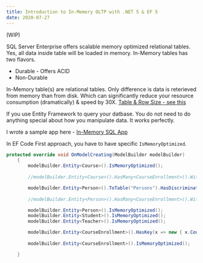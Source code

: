 ```yaml
---
title: Introduction to In-Memory OLTP with .NET 5 & EF 5 
date: 2020-07-27
---
```

(WIP)

SQL Server Enterprise offers scalable memory optimized relational tables. Yes, all data inside table will be loaded in memory. In-Memory tables has two flavors. 
- Durable - Offers ACID 
- Non-Durable 

In-Memory table(s) are relational tables. Only difference is data is reterieved from memory than from disk. Which can significantly reduce your resource consumption (dramatically) & speed by 30X. 
[Table & Row Size - see this](https://docs.microsoft.com/en-us/sql/relational-databases/in-memory-oltp/table-and-row-size-in-memory-optimized-tables?view=sql-server-ver15)

If you use Entity Framework to query your datbase. You do not need to do anything special about how you manipulate data. It works perfectly.

I wrote a sample app here - [In-Memory SQL App ](https://github.com/marafiq/PerformanceBoostWithSqlServer/blob/master/PerformanceBoostWithSqlServer/Program.cs) 

In EF Code First approach, you have to have specific `IsMemoryOptimized`.

``` C#
protected override void OnModelCreating(ModelBuilder modelBuilder)
    {
        modelBuilder.Entity<Course>().IsMemoryOptimized();
        
        //modelBuilder.Entity<Course>().HasMany<CourseEnrollment>().WithOne(x => x.Course);

        modelBuilder.Entity<Person>().ToTable("Persons").HasDiscriminator<PersonRole>(nameof(Person.Role)).HasValue<Student>(PersonRole.Student).HasValue<Teacher>(PersonRole.Teacher);
        
        //modelBuilder.Entity<Person>().HasMany<CourseEnrollment>().WithOne(x => x.Student);

        modelBuilder.Entity<Person>().IsMemoryOptimized();
        modelBuilder.Entity<Student>().IsMemoryOptimized();
        modelBuilder.Entity<Teacher>().IsMemoryOptimized();

        modelBuilder.Entity<CourseEnrollment>().HasKey(x => new { x.CourseId, x.StudentId });
        
        modelBuilder.Entity<CourseEnrollment>().IsMemoryOptimized();

    }

```





